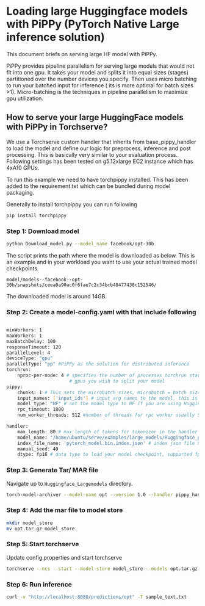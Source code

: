 # Loading large Huggingface models with PiPPy (PyTorch Native Large inference solution)

This document briefs on serving large HF model with PiPPy.

PiPPy provides pipeline parallelism for serving large models that would not fit into one gpu. It takes your model and splits it into equal sizes (stages) partitioned over the number devices you specify. Then uses micro batching to run your batched input for inference ( its is more optimal for batch sizes >1). Micro-batching is the techniques in pipeline parallelism to maximize gpu utilization.

## How to serve your large HuggingFace models with PiPPy in Torchserve?

We use a Torchserve custom handler that inherits from base_pippy_handler to load the model and define our logic for preprocess, inference and post processing. This is basically very similar to your evaluation process. Following settings has been tested on g5.12xlarge EC2 instance which has 4xA10 GPUs.

To run this example we need to have torchpippy installed. This has been added to the requirement.txt which can be bundled during model packaging.

Generally to install torchpippy you can run following

```bash
pip install torchpippy

```

### Step 1: Download model

```bash
python Download_model.py --model_name facebook/opt-30b
```
The script prints the path where the model is downloaded as below. This is an example and in your workload you want to use your actual trained model checkpoints.

`model/models--facebook--opt-30b/snapshots/ceea0a90ac0f6fae7c2c34bcb40477438c152546/`

The downloaded model is around 14GB.


### Step 2: Create a model-config.yaml with that include following

```bash

minWorkers: 1
maxWorkers: 1
maxBatchDelay: 100
responseTimeout: 120
parallelLevel: 4
deviceType: "gpu"
parallelType: "pp" #PiPPy as the solution for distributed inference
torchrun:
    nproc-per-node: 4 # specifies the number of processes torchrun starts to serve your model, set to world_size or number of
                       # gpus you wish to split your model
pippy:
    chunks: 1 # This sets the microbatch sizes, microbatch = batch size/ chunks
    input_names: ['input_ids'] # input arg names to the model, this is required for FX tracing
    model_type: "HF" # set the model type to HF if you are using Huggingface model other wise leave it blank or any other model you use.
    rpc_timeout: 1800
    num_worker_threads: 512 #number of threads for rpc worker usually 512 is a good number

handler:
    max_length: 80 # max length of tokens for tokenizer in the handler
    model_name: "/home/ubuntu/serve/examples/large_models/Huggingface_pippy/model/models--facebook--opt-30b/snapshots/ceea0a90ac0f6fae7c2c34bcb40477438c152546" #the path to the checkpoints, in this example downloaded file
    index_file_name: 'pytorch_model.bin.index.json' # index json file name in the model checkpoint folder, that keeps information of distributed checkpoints
    manual_seed: 40
    dtype: fp16 # data type to load your model checkpoint, supported fp32, fp16, bf16
```

### Step 3: Generate Tar/ MAR file

Navigate up to `Huggingface_Largemodels` directory.

```bash
torch-model-archiver --model-name opt --version 1.0 --handler pippy_handler.py  -r requirements.txt --config-file model-config.yaml --archive-format tgz

```

### Step 4: Add the mar file to model store

```bash
mkdir model_store
mv opt.tar.gz model_store
```

### Step 5: Start torchserve

Update config.properties and start torchserve

```bash
torchserve --ncs --start --model-store model_store --models opt.tar.gz
```

### Step 6: Run inference

```bash
curl -v "http://localhost:8080/predictions/opt" -T sample_text.txt
```
